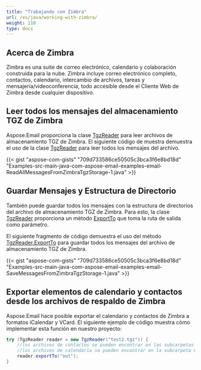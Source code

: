 ```yaml
---
title: "Trabajando con Zimbra"
url: /es/java/working-with-zimbra/
weight: 110
type: docs
---
```


## **Acerca de Zimbra**

Zimbra es una suite de correo electrónico, calendario y colaboración construida para la nube. Zimbra incluye correo electrónico completo, contactos, calendario, intercambio de archivos, tareas y mensajería/videoconferencia, todo accesible desde el Cliente Web de Zimbra desde cualquier dispositivo.

## **Leer todos los mensajes del almacenamiento TGZ de Zimbra**

Aspose.Email proporciona la clase [TgzReader](https://apireference.aspose.com/email/java/com.aspose.email/TgzReader) para leer archivos de almacenamiento TGZ de Zimbra. El siguiente código de muestra demuestra el uso de la clase [TgzReader](https://apireference.aspose.com/email/java/com.aspose.email/TgzReader) para leer todos los mensajes del archivo.

{{< gist "aspose-com-gists" "709d733586ce50505c3bca3f6e8bd18d" "Examples-src-main-java-com-aspose-email-examples-email-ReadAllMessagesFromZimbraTgzStorage-1.java" >}}

## **Guardar Mensajes y Estructura de Directorio**

También puede guardar todos los mensajes con la estructura de directorios del archivo de almacenamiento TGZ de Zimbra. Para esto, la clase [TgzReader](https://apireference.aspose.com/email/java/com.aspose.email/TgzReader) proporciona un método [ExportTo](<https://apireference.aspose.com/email/java/com.aspose.email/TgzReader#exportTo(java.lang.String)>) que toma la ruta de salida como parámetro.

El siguiente fragmento de código demuestra el uso del método [TgzReader.ExportTo](<https://apireference.aspose.com/email/java/com.aspose.email/TgzReader#exportTo(java.lang.String)>) para guardar todos los mensajes del archivo de almacenamiento TGZ de Zimbra.

{{< gist "aspose-com-gists" "709d733586ce50505c3bca3f6e8bd18d" "Examples-src-main-java-com-aspose-email-examples-email-SaveMessagesFromZimbraTgzStorage-1.java" >}}

## **Exportar elementos de calendario y contactos desde los archivos de respaldo de Zimbra**

Aspose.Email hace posible exportar el calendario y contactos de Zimbra a formatos iCalendar y VCard. El siguiente ejemplo de código muestra cómo implementar esta función en nuestro proyecto:

```java
try (TgzReader reader = new TgzReader("test2.tgz")) {
    //los archivos de contactos se pueden encontrar en las subcarpetas Contactos y Contactos por Correo
    //los archivos de calendario se pueden encontrar en la subcarpeta Calendario
    reader.exportTo("out");
}
```

